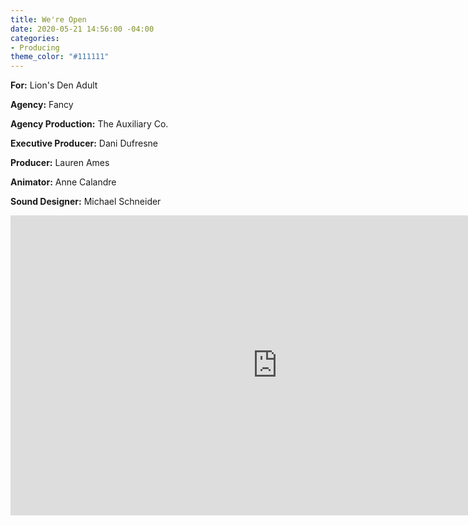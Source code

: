 ```yaml
---
title: We're Open
date: 2020-05-21 14:56:00 -04:00
categories:
- Producing
theme_color: "#111111"
---
```


**For:** Lion's Den Adult

**Agency:** Fancy

**Agency Production:** The Auxiliary Co.

**Executive Producer:** Dani Dufresne

**Producer:** Lauren Ames

**Animator:** Anne Calandre

**Sound Designer:** Michael Schneider

<iframe title="vimeo-player" src="https://player.vimeo.com/video/426295071" width="854" height="480" frameborder="0" allowfullscreen></iframe>



